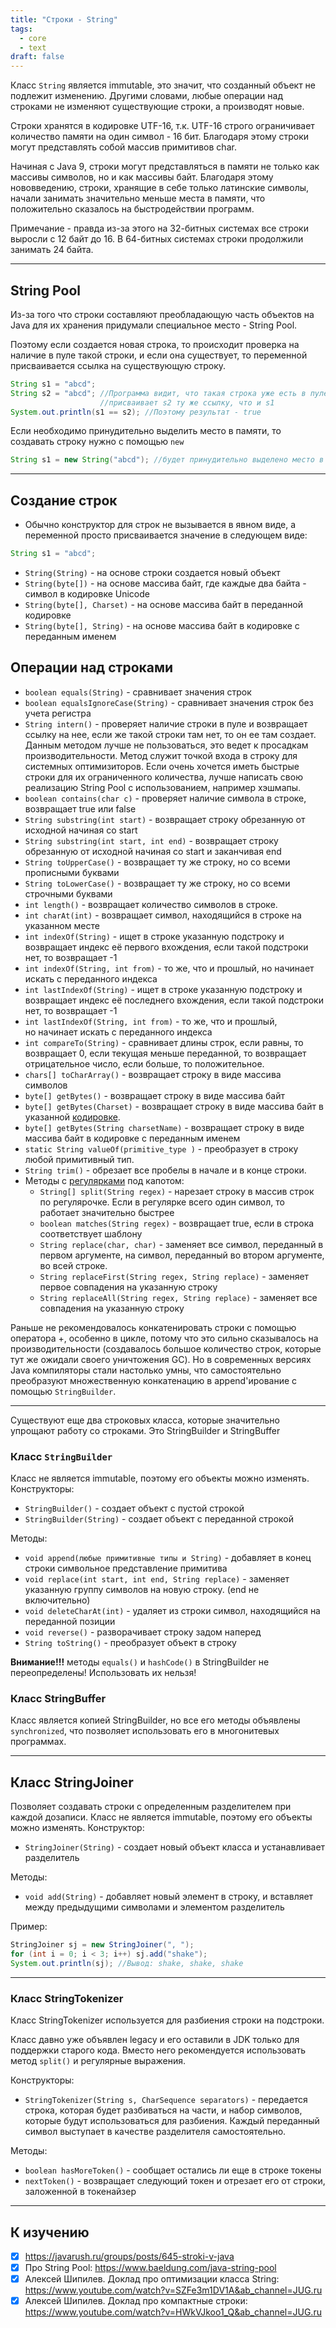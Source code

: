 ```yaml
---
title: "Строки - String"
tags:
  - core
  - text
draft: false
---
```


Класс `String` является immutable, это значит, что созданный объект не подлежит изменению. Другими словами, любые операции над строками не изменяют существующие строки, а производят новые.

Строки хранятся в кодировке UTF-16, т.к. UTF-16 строго ограничивает количество памяти на один символ - 16 бит. Благодаря этому строки могут представлять собой массив примитивов char.

Начиная с Java 9, строки могут представляться в памяти не только как массивы символов, но и как массивы байт. Благодаря этому нововведению, строки, хранящие в себе только латинские символы, начали занимать значительно меньше места в памяти, что положительно сказалось на быстродействии программ.

Примечание - правда из-за этого на 32-битных системах все строки выросли с 12 байт до 16. В 64-битных системах строки продолжили занимать 24 байта.

---
## String Pool

Из-за того что строки составляют преобладающую часть объектов на Java для их хранения придумали специальное место - String Pool.

Поэтому если создается новая строка, то происходит проверка на наличие в пуле такой строки, и если она существует, то переменной присваивается ссылка на существующую строку.
```java
String s1 = "abcd";
String s2 = "abcd"; //Программа видит, что такая строка уже есть в пуле и
                    //присваивает s2 ту же ссылку, что и s1
System.out.println(s1 == s2); //Поэтому результат - true
```

Если необходимо принудительно выделить место в памяти, то создавать строку нужно с помощью `new`
```java
String s1 = new String("abcd"); //будет принудительно выделено место в памяти
```

---
## Создание строк

- Обычно конструктор для строк не вызывается в явном виде, а переменной просто присваивается значение в следующем виде:
```java
String s1 = "abcd";
```

- `String(String)` - на основе строки создается новый объект
- `String(byte[])` - на основе массива байт, где каждые два байта - символ в кодировке Unicode
- `String(byte[], Charset)` - на основе массива байт в переданной кодировке
- `String(byte[], String)` - на основе массива байт в кодировке с переданным именем

## Операции над строками

- `boolean equals(String)` - сравнивает значения строк
- `boolean equalsIgnoreCase(String)` - сравнивает значения строк без учета регистра
- `String intern()` - проверяет наличие строки в пуле и возвращает ссылку на нее, если же такой строки там нет, то он ее там создает. Данным методом лучше не пользоваться, это ведет к просадкам производительности. Метод служит точкой входа в строку для системных оптимизиторов. Если очень хочется иметь быстрые строки для их ограниченного количества, лучше написать свою реализацию String Pool с использованием, например хэшмапы.
- `boolean contains(char c)` - проверяет наличие символа в строке, возвращает true или false
- `String substring(int start)` - возвращает строку обрезанную от исходной начиная со start
- `String substring(int start, int end)` - возвращает строку обрезанную от исходной начиная со start и заканчивая end
- `String toUpperCase()` - возвращает ту же строку, но со всеми прописными буквами
- `String toLowerCase()` - возвращает ту же строку, но со всеми строчными буквами
- `int length()` - возвращает количество символов в строке.
- `int charAt(int)` - возвращает символ, находящийся в строке на указанном месте
- `int indexOf(String)` - ищет в строке указанную подстроку и возвращает индекс её первого вхождения, если такой подстроки нет, то возвращает -1
- `int indexOf(String, int from)` - то же, что и прошлый, но начинает искать с переданного индекса
- `int lastIndexOf(String)` - ищет в строке указанную подстроку и возвращает индекс её последнего вхождения, если такой подстроки нет, то возвращает -1
- `int lastIndexOf(String, int from)` - то же, что и прошлый, но начинает искать с переданного индекса
- `int compareTo(String)` - сравнивает длины строк, если равны, то возвращает 0, если текущая меньше переданной, то возвращает отрицательное число, если больше, то положительное.
- `chars[] toCharArray()` - возвращает строку в виде массива символов
- `byte[] getBytes()` - возвращает строку в виде массива байт
- `byte[] getBytes(Charset)` - возвращает строку в виде массива байт в указанной [кодировке](charsets.md).
- `byte[] getBytes(String charsetName)` - возвращает строку в виде массива байт в кодировке с переданным именем
- `static String valueOf(primitive_type )` - преобразует в строку любой примитивный тип.
- `String trim()` - обрезает все пробелы в начале и в конце строки.
- Методы с [регулярками](regexp.md) под капотом:
    - `String[] split(String regex)` - нарезает строку в массив строк по регулярочке. Если в регулярке всего один символ, то работает значительно быстрее
    - `boolean matches(String regex)` - возвращает true, если в строка соответствует шаблону
    - `String replace(char, char)` - заменяет все символ, переданный в первом аргументе, на символ, переданный во втором аргументе, во всей строке.
    - `String replaceFirst(String regex, String replace)` - заменяет первое совпадения на указанную строку
    - `String replaceAll(String regex, String replace)` - заменяет все совпадения на указанную строку

Раньше не рекомендовалось конкатенировать строки с помощью оператора +, особенно в цикле, потому что это сильно сказывалось на производительности (создавалось большое количество строк, которые тут же ожидали своего уничтожения GC). Но в современных версиях Java компиляторы стали настолько умны, что самостоятельно преобразуют множественную конкатенацию в append'ирование с помощью `StringBuilder`.

---

Существуют еще два строковых класса, которые значительно упрощают работу со строками. Это StringBuilder и StringBuffer

### Класс `StringBuilder`

Класс не является immutable, поэтому его объекты можно изменять.
Конструкторы:

- `StringBuilder()` - создает объект с пустой строкой
- `StringBuilder(String)` - создает объект с переданной строкой

Методы:

- `void append(любые примитивные типы и String)` - добавляет в конец строки символьное представление примитива
- `void replace(int start, int end, String replace)` - заменяет указанную группу символов на новую строку. (end не включительно)
- `void deleteCharAt(int)` - удаляет из строки символ, находящийся на переданной позиции
- `void reverse()` - разворачивает строку задом наперед
- `String toString()` - преобразует объект в строку

**Внимание!!!** методы `equals()` и `hashCode()` в StringBuilder не переопределены! Использовать их нельзя!

### Класс StringBuffer

Класс является копией StringBuilder, но все его методы объявлены `synchronized`, что позволяет использовать его в многонитевых программах.

---
## Класс StringJoiner

Позволяет создавать строки с определенным разделителем при каждой дозаписи.
Класс не является immutable, поэтому его объекты можно изменять.
Конструктор:

- `StringJoiner(String)` - создает новый объект класса и устанавливает разделитель

Методы:
- `void add(String)` - добавляет новый элемент в строку, и вставляет между предыдущими символами и элементом разделитель

Пример:
```java
StringJoiner sj = new StringJoiner(", ");
for (int i = 0; i < 3; i++) sj.add("shake");
System.out.println(sj); //Вывод: shake, shake, shake
```

---
### Класс StringTokenizer

Класс StringTokenizer используется для разбиения строки на подстроки.

Класс давно уже объявлен legacy и его оставили в JDK только для поддержки старого кода. Вместо него рекомендуется использовать метод `split()` и регулярные выражения.

Конструкторы:

- `StringTokenizer(String s, CharSequence separators)` - передается строка, которая будет разбиваться на части, и набор символов, которые будут использоваться для разбиения. Каждый переданный символ выступает в качестве разделителя самостоятельно.

Методы:

- `boolean hasMoreToken()` - сообщает остались ли еще в строке токены
- `nextToken()` - возвращает следующий токен и отрезает его от строки, заложенной в токенайзер

---
## К изучению

- [X] https://javarush.ru/groups/posts/645-stroki-v-java
- [X] Про String Pool: https://www.baeldung.com/java-string-pool
- [X] Алексей Шипилев. Доклад про оптимизации класса String: https://www.youtube.com/watch?v=SZFe3m1DV1A&ab_channel=JUG.ru
- [X] Алексей Шипилев. Доклад про компактные строки: https://www.youtube.com/watch?v=HWkVJkoo1_Q&ab_channel=JUG.ru